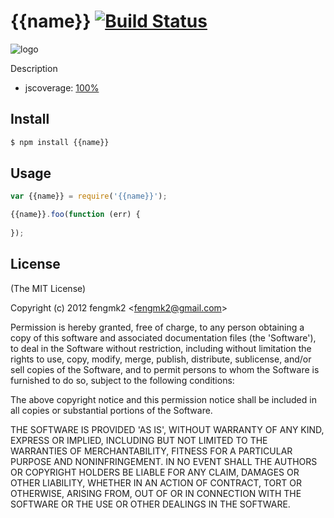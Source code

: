 {{name}} [![Build Status](https://secure.travis-ci.org/fengmk2/{{name}}.png)](http://travis-ci.org/fengmk2/{{name}})
=======

![logo](https://raw.github.com/fengmk2/{{name}}/master/logo.png)

Description

* jscoverage: [100%](http://fengmk2.github.com/coverage/{{name}}.html)

## Install

```bash
$ npm install {{name}}
```

## Usage

```js
var {{name}} = require('{{name}}');

{{name}}.foo(function (err) {
  
});
```

## License 

(The MIT License)

Copyright (c) 2012 fengmk2 &lt;fengmk2@gmail.com&gt;

Permission is hereby granted, free of charge, to any person obtaining
a copy of this software and associated documentation files (the
'Software'), to deal in the Software without restriction, including
without limitation the rights to use, copy, modify, merge, publish,
distribute, sublicense, and/or sell copies of the Software, and to
permit persons to whom the Software is furnished to do so, subject to
the following conditions:

The above copyright notice and this permission notice shall be
included in all copies or substantial portions of the Software.

THE SOFTWARE IS PROVIDED 'AS IS', WITHOUT WARRANTY OF ANY KIND,
EXPRESS OR IMPLIED, INCLUDING BUT NOT LIMITED TO THE WARRANTIES OF
MERCHANTABILITY, FITNESS FOR A PARTICULAR PURPOSE AND NONINFRINGEMENT.
IN NO EVENT SHALL THE AUTHORS OR COPYRIGHT HOLDERS BE LIABLE FOR ANY
CLAIM, DAMAGES OR OTHER LIABILITY, WHETHER IN AN ACTION OF CONTRACT,
TORT OR OTHERWISE, ARISING FROM, OUT OF OR IN CONNECTION WITH THE
SOFTWARE OR THE USE OR OTHER DEALINGS IN THE SOFTWARE.